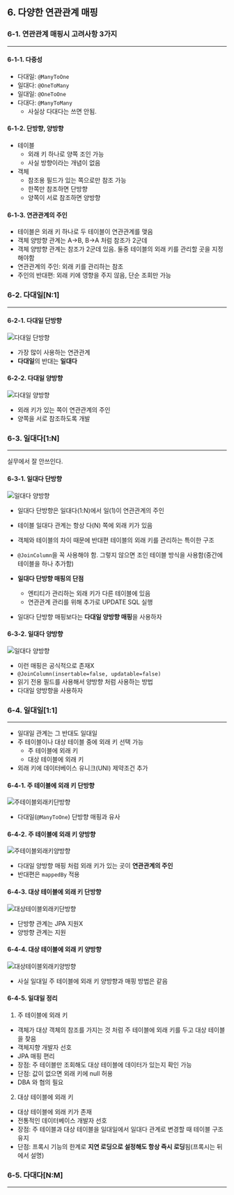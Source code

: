 ## 6. 다양한 연관관계 매핑

### 6-1. 연관관계 매핑시 고려사항 3가지

___

#### 6-1-1. 다중성

- 다대일: `@ManyToOne`
- 일대다: `@OneToMany`
- 일대일: `@OneToOne`
- 다대다: `@ManyToMany`
    - 사실상 다대다는 쓰면 안됨.

#### 6-1-2. 단방향, 양방향

- 테이블
    - 외래 키 하나로 양쪽 조인 가능
    - 사실 방향이라는 개념이 없음
- 객체
    - 참조용 필드가 있는 쪽으로만 참조 가능
    - 한쪽만 참조하면 단방향
    - 양쪽이 서로 참조하면 양방향

#### 6-1-3. 연관관계의 주인

- 테이블은 외래 키 하나로 두 테이블이 연관관계를 맺음
- 객체 양방향 관계는 A->B, B->A 처럼 참조가 2군데
- 객체 양방향 관계는 참조가 2군데 있음. 둘중 테이블의 외래 키를 관리할 곳을 지정해야함
- 연관관계의 주인: 외래 키를 관리하는 참조
- 주인의 반대편: 외래 키에 영향을 주지 않음, 단순 조회만 가능

### 6-2. 다대일[N:1]

___

#### 6-2-1. 다대일 단방향

![다대일 단방향](../Img/06.다양한_연관관계_매핑/다대일단방향.png)

- 가장 많이 사용하는 연관관계
- **다대일**의 반대는 **일대다**

#### 6-2-2. 다대일 양방향

![다대일 양방향](../Img/06.다양한_연관관계_매핑/다대일양방향.png)

- 외래 키가 있는 쪽이 연관관계의 주인
- 양쪽을 서로 참조하도록 개발

### 6-3. 일대다[1:N]

___
실무에서 잘 안쓰인다.

#### 6-3-1. 일대다 단방향

![일대다 양방향](../Img/06.다양한_연관관계_매핑/일대다단방향.png)

- 일대다 단방향은 일대다(1:N)에서 일(1)이 연관관계의 주인
- 테이블 일대다 관계는 항상 다(N) 쪽에 외래 키가 있음
- 객체와 테이블의 차이 때문에 반대편 테이블의 외래 키를 관리하는 특이한 구조
- `@JoinColumn`을 꼭 사용해야 함. 그렇지 않으면 조인 테이블 방식을 사용함(중간에 테이블을 하나 추가함)


- **일대다 단방향 매핑의 단점**
    - 엔티티가 관리하는 외래 키가 다른 테이블에 있음
    - 연관관계 관리를 위해 추가로 UPDATE SQL 실행

- 일대다 단방향 매핑보다는 **다대일 양방향 매핑**을 사용하자

#### 6-3-2. 일대다 양방향

![일대다 양방향](../Img/06.다양한_연관관계_매핑/일대다양방향.png)

- 이런 매핑은 공식적으로 존재X
- `@JoinColumn(insertable=false, updatable=false)`
- 읽기 전용 필드를 사용해서 양방향 처럼 사용하는 방법
- 다대일 양방향을 사용하자

### 6-4. 일대일[1:1]

___

- 일대일 관계는 그 반대도 일대일
- 주 테이블이나 대상 테이블 중에 외래 키 선택 가능
    - 주 테이블에 외래 키
    - 대상 테이블에 외래 키
- 외래 키에 데이터베이스 유니크(UNI) 제약조건 추가

#### 6-4-1. 주 테이블에 외래 키 단방향

![주테이블외래키단방향](../Img/06.다양한_연관관계_매핑/주테이블외래키단방향.png)

- 다대일(`@ManyToOne`) 단방향 매핑과 유사

#### 6-4-2. 주 테이블에 외래 키 양방향

![주테이블외래키양방향](../Img/06.다양한_연관관계_매핑/주테이블외래키양방향.png)

- 다대일 양방향 매핑 처럼 외래 키가 있는 곳이 **연관관계의 주인**
- 반대편은 `mappedBy` 적용

#### 6-4-3. 대상 테이블에 외래 키 단방향

![대상테이블외래키단방향](../Img/06.다양한_연관관계_매핑/대상테이블외래키단방향.png)

- 단방향 관계는 JPA 지원X
- 양방향 관계는 지원

#### 6-4-4. 대상 테이블에 외래 키 양방향

![대상테이블외래키양방향](../Img/06.다양한_연관관계_매핑/대상테이블외래키양방향.png)

- 사실 일대일 주 테이블에 외래 키 양방향과 매핑 방법은 같음

#### 6-4-5. 일대일 정리

1. 주 테이블에 외래 키

- 객체가 대상 객체의 참조를 가지는 것 처럼 주 테이블에 외래 키를 두고 대상 테이블을 찾음
- 객체지향 개발자 선호
- JPA 매핑 편리
- 장점: 주 테이블만 조회해도 대상 테이블에 데이터가 있는지 확인 가능
- 단점: 값이 없으면 외래 키에 null 허용
- DBA 와 협의 필요

2. 대상 테이블에 외래 키

- 대상 테이블에 외래 키가 존재
- 전통적인 데이터베이스 개발자 선호
- 장점: 주 테이블과 대상 테이블을 일대일에서 일대다 관계로 변경할 때 테이블 구조 유지
- 단점: 프록시 기능의 한계로 **지연 로딩으로 설정해도 항상 즉시 로딩**됨(프록시는 뒤에서 설명)

### 6-5. 다대다[N:M]

___